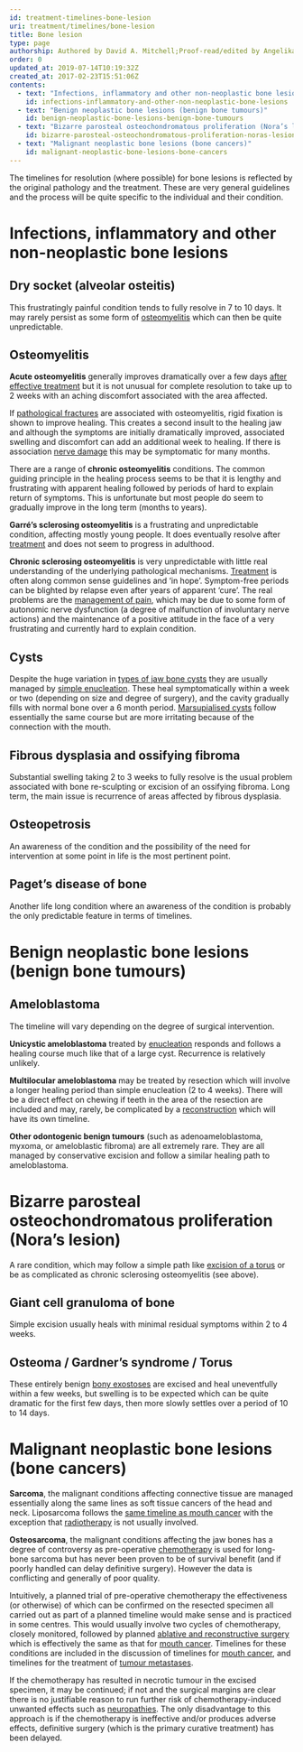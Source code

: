 ```yaml
---
id: treatment-timelines-bone-lesion
uri: treatment/timelines/bone-lesion
title: Bone lesion
type: page
authorship: Authored by David A. Mitchell;Proof-read/edited by Angelika Sebald
order: 0
updated_at: 2019-07-14T10:19:32Z
created_at: 2017-02-23T15:51:06Z
contents:
  - text: "Infections, inflammatory and other non-neoplastic bone lesions"
    id: infections-inflammatory-and-other-non-neoplastic-bone-lesions
  - text: "Benign neoplastic bone lesions (benign bone tumours)"
    id: benign-neoplastic-bone-lesions-benign-bone-tumours
  - text: "Bizarre parosteal osteochondromatous proliferation (Nora’s lesion)"
    id: bizarre-parosteal-osteochondromatous-proliferation-noras-lesion
  - text: "Malignant neoplastic bone lesions (bone cancers)"
    id: malignant-neoplastic-bone-lesions-bone-cancers
---
```


<p>The timelines for resolution (where possible) for bone lesions
    is reflected by the original pathology and the treatment.
    These are very general guidelines and the process will be
    quite specific to the individual and their condition.</p>
<h1 id="infections-inflammatory-and-other-non-neoplastic-bone-lesions">Infections, inflammatory and other non-neoplastic bone lesions</h1>
<h2>Dry socket (alveolar osteitis)</h2>
<p>This frustratingly painful condition tends to fully resolve in
    7 to 10 days. It may rarely persist as some form of <a href="/diagnosis/a-z/bone-lesion/more-info">osteomyelitis</a>    which can then be quite unpredictable.</p>
<h2>Osteomyelitis</h2>
<p><strong>Acute osteomyelitis</strong> generally improves dramatically
    over a few days <a href="/treatment-surgery-bone-lesions">after effective treatment</a>    but it is not unusual for complete resolution to take up
    to 2 weeks with an aching discomfort associated with the
    area affected.</p>
<p>If <a href="/diagnosis/a-z/fracture">pathological fractures</a>    are associated with osteomyelitis, rigid fixation is shown
    to improve healing. This creates a second insult to the healing
    jaw and although the symptoms are initially dramatically
    improved, associated swelling and discomfort can add an additional
    week to healing. If there is association <a href="/diagnosis/a-z/neuropathies">nerve damage</a>    this may be symptomatic for many months.</p>
<p>There are a range of <strong>chronic osteomyelitis</strong> conditions.
    The common guiding principle in the healing process seems
    to be that it is lengthy and frustrating with apparent healing
    followed by periods of hard to explain return of symptoms.
    This is unfortunate but most people do seem to gradually
    improve in the long term (months to years).</p>
<p><strong>Garré’s sclerosing osteomyelitis</strong> is a frustrating
    and unpredictable condition, affecting mostly young people.
    It does eventually resolve after <a href="/treatment/surgery/bone-lesion/more-info">treatment</a>    and does not seem to progress in adulthood.</p>
<p><strong>Chronic sclerosing osteomyelitis</strong> is very unpredictable
    with little real understanding of the underlying pathological
    mechanisms. <a href="/treatment/surgery/bone-lesion/more-info">Treatment</a>    is often along common sense guidelines and ‘in hope’. Symptom-free
    periods can be blighted by relapse even after years of apparent
    ‘cure’. The real problems are the <a href="/treatment/other/medication/pain">management of pain</a>,
    which may be due to some form of autonomic nerve dysfunction
    (a degree of malfunction of involuntary nerve actions) and
    the maintenance of a positive attitude in the face of a very
    frustrating and currently hard to explain condition.</p>
<h2>Cysts</h2>
<p>Despite the huge variation in <a href="/diagnosis/a-z/cyst">types of jaw bone cysts</a>    they are usually managed by <a href="/treatment/surgery/cyst/more-info">simple enucleation</a>.
    These heal symptomatically within a week or two (depending
    on size and degree of surgery), and the cavity gradually
    fills with normal bone over a 6 month period. <a href="/treatment/surgery/cyst/more-info">Marsupialised cysts</a>    follow essentially the same course but are more irritating
    because of the connection with the mouth.</p>
<h2>Fibrous dysplasia and ossifying fibroma</h2>
<p>Substantial swelling taking 2 to 3 weeks to fully resolve is
    the usual problem associated with bone re-sculpting or excision
    of an ossifying fibroma. Long term, the main issue is recurrence
    of areas affected by fibrous dysplasia.</p>
<h2>Osteopetrosis</h2>
<p>An awareness of the condition and the possibility of the need
    for intervention at some point in life is the most pertinent
    point.</p>
<h2>Paget’s disease of bone</h2>
<p>Another life long condition where an awareness of the condition
    is probably the only predictable feature in terms of timelines.</p>
<h1 id="benign-neoplastic-bone-lesions-benign-bone-tumours">Benign neoplastic bone lesions (benign bone tumours)</h1>
<h2>Ameloblastoma</h2>
<p>The timeline will vary depending on the degree of surgical intervention.</p>
<p><strong>Unicystic ameloblastoma</strong> treated by <a href="/treatment/surgery/cyst/more-info">enucleation</a>    responds and follows a healing course much like that of a
    large cyst. Recurrence is relatively unlikely.</p>
<p><strong>Multilocular ameloblastoma</strong> may be treated by
    resection which will involve a longer healing period than
    simple enucleation (2 to 4 weeks). There will be a direct
    effect on chewing if teeth in the area of the resection are
    included and may, rarely, be complicated by a <a href="/treatment/surgery/reconstruction">reconstruction</a>    which will have its own timeline.</p>
<p><strong>Other odontogenic benign tumours</strong> (such as adenoameloblastoma,
    myxoma, or ameloblastic fibroma) are all extremely rare.
    They are all managed by conservative excision and follow
    a similar healing path to ameloblastoma.</p>
<h1 id="bizarre-parosteal-osteochondromatous-proliferation-noras-lesion">Bizarre parosteal osteochondromatous proliferation (Nora’s lesion)</h1>
<p>A rare condition, which may follow a simple path like <a href="/treatment/surgery/bone-lesion/more-info">excision of a torus</a>    or be as complicated as chronic sclerosing osteomyelitis
    (see above).</p>
<h2>Giant cell granuloma of bone</h2>
<p>Simple excision usually heals with minimal residual symptoms
    within 2 to 4 weeks.</p>
<h2>Osteoma / Gardner’s syndrome / Torus</h2>
<p>These entirely benign <a href="/diagnosis/a-z/bone-lesion">bony exostoses</a>    are excised and heal uneventfully within a few weeks, but
    swelling is to be expected which can be quite dramatic for
    the first few days, then more slowly settles over a period
    of 10 to 14 days.</p>
<h1 id="malignant-neoplastic-bone-lesions-bone-cancers">Malignant neoplastic bone lesions (bone cancers)</h1>
<p><strong>Sarcoma</strong>, the malignant conditions affecting
    connective tissue are managed essentially along the same
    lines as soft tissue cancers of the head and neck. Liposarcoma
    follows the <a href="/treatment/timelines/cancer/mouth-cancer">same timeline as mouth cancer</a>    with the exception that <a href="/treatment/radiotherapy">radiotherapy</a>    is not usually involved.</p>
<p><strong>Osteosarcoma</strong>, the malignant conditions affecting
    the jaw bones has a degree of controversy as pre-operative
    <a href="/treatment/chemotherapy">chemotherapy</a> is used
    for long-bone sarcoma but has never been proven to be of
    survival benefit (and if poorly handled can delay definitive
    surgery). However the data is conflicting and generally of
    poor quality.</p>
<p>Intuitively, a planned trial of pre-operative chemotherapy the
    effectiveness (or otherwise) of which can be confirmed on
    the resected specimen all carried out as part of a planned
    timeline would make sense and is practiced in some centres.
    This would usually involve two cycles of chemotherapy, closely
    monitored, followed by planned <a href="/treatment/surgery/reconstruction">ablative and reconstructive surgery</a>    which is effectively the same as that for <a href="/treatment-suregery-mouth-cancer-level1">mouth cancer</a>.
    Timelines for these conditions are included in the discussion
    of timelines for <a href="/treatment/timelines/cancer/mouth-cancer">mouth cancer</a>,
    and timelines for the treatment of <a href="/treatment/timelines/tumour/metastases">tumour metastases</a>.</p>
<p>If the chemotherapy has resulted in necrotic tumour in the excised
    specimen, it may be continued; if not and the surgical margins
    are clear there is no justifiable reason to run further risk
    of chemotherapy-induced unwanted effects such as <a href="/diagnosis/a-z/neuropathies">neuropathies</a>.
    The only disadvantage to this approach is if the chemotherapy
    is ineffective and/or produces adverse effects, definitive
    surgery (which is the primary curative treatment) has been
    delayed.</p>
